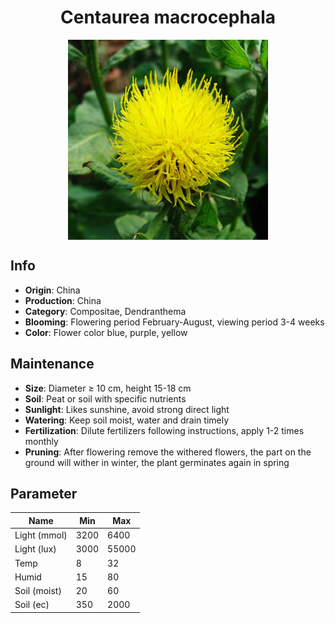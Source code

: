 <h1 align='center'>Centaurea macrocephala</h1>
<p align="center">
    <img 
        align='center'
        width='320'
        src="../images/centaurea macrocephala.png" 
        alt='Centaurea macrocephala' />
</p>

## Info

 - **Origin**: China
 - **Production**: China
 - **Category**: Compositae, Dendranthema
 - **Blooming**: Flowering period February-August, viewing period 3-4 weeks
 - **Color**: Flower color blue, purple, yellow

## Maintenance

 - **Size**: Diameter ≥ 10 cm, height 15-18 cm
 - **Soil**: Peat or soil with specific nutrients
 - **Sunlight**: Likes sunshine, avoid strong direct light
 - **Watering**: Keep soil moist, water and drain timely
 - **Fertilization**: Dilute fertilizers following instructions, apply 1-2 times monthly
 - **Pruning**: After flowering remove the withered flowers, the part on the ground will wither in winter, the plant germinates again in spring

## Parameter

| Name         | Min  | Max   |
|--------------|------|-------|
| Light (mmol) | 3200 | 6400  |
| Light (lux)  | 3000 | 55000 |
| Temp         | 8    | 32    |
| Humid        | 15   | 80    |
| Soil (moist) | 20   | 60    |
| Soil (ec)    | 350  | 2000  |